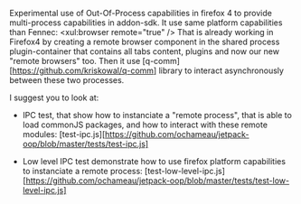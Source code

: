 Experimental use of Out-Of-Process capabilities in firefox 4 to provide 
multi-process capabilities in addon-sdk.
It use same platform capabilities than Fennec: <xul:browser remote="true" />
That is already working in Firefox4 by creating a remote browser component in
the shared process plugin-container that contains all tabs content, plugins
and now our new "remote browsers" too.
Then it use [q-comm][https://github.com/kriskowal/q-comm] library to interact
asynchronously between these two processes.


I suggest you to look at:

* IPC test, that show how to instanciate a "remote process", that is able to load
commonJS packages, and how to interact with these remote modules:
[test-ipc.js][https://github.com/ochameau/jetpack-oop/blob/master/tests/test-ipc.js]

* Low level IPC test demonstrate how to use firefox platform capabilities to
instanciate a remote process:
[test-low-level-ipc.js][https://github.com/ochameau/jetpack-oop/blob/master/tests/test-low-level-ipc.js]
